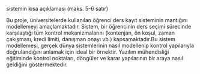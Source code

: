 

sistemin kısa açıklaması (maks. 5-6 satır)


Bu proje, üniversitelerde kullanılan öğrenci ders kayıt sisteminin mantığını modellemeyi amaçlamaktadır. Sistem, bir öğrencinin ders seçimi sürecinde karşılaştığı tüm kontrol mekanizmalarını (kontenjan, ön koşul, zaman çakışması, kredi limiti, danışman onayı vb.) kapsamaktadır.Bu sistem modellemesi, gerçek dünya sistemlerinin nasıl modellenip kontrol yapılarıyla doğrulandığını anlamak için ideal bir örnektir. Yazılım mühendisliği eğitiminde kontrol noktaları, döngüler ve karar yapılarının bir araya nasıl geldiğini göstermektedir.
